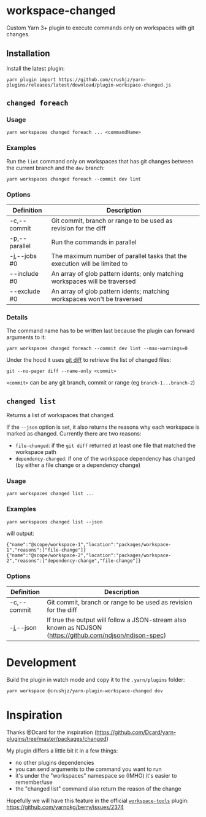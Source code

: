 # workspace-changed

Custom Yarn 3+ plugin to execute commands only on workspaces with git changes.

## Installation

Install the latest plugin:

```
yarn plugin import https://github.com/crushjz/yarn-plugins/releases/latest/download/plugin-workspace-changed.js
```

## `changed foreach`

### Usage

```
yarn workspaces changed foreach ... <commandName>
```

### Examples

Run the `lint` command only on workspaces that has git changes between the current branch and the `dev` branch:

```
yarn workspaces changed foreach --commit dev lint
```

### Options

| Definition    | Description                                                                 |
| ------------- | --------------------------------------------------------------------------- |
| -c,--commit   | Git commit, branch or range to be used as revision for the diff             |
| -p,--parallel | Run the commands in parallel                                                |
| -j,--jobs #0  | The maximum number of parallel tasks that the execution will be limited to  |
| --include #0  | An array of glob pattern idents; only matching workspaces will be traversed |
| --exclude #0  | An array of glob pattern idents; matching workspaces won't be traversed     |

### Details

The command name has to be written last because the plugin can forward arguments to it:

```
yarn workspaces changed foreach --commit dev lint --max-warnings=0
```

Under the hood it uses [git diff](https://git-scm.com/docs/git-diff) to retrieve the list of changed files:

```
git --no-pager diff --name-only <commit>
```

`<commit>` can be any git branch, commit or range (eg `branch-1...branch-2`)

## `changed list`

Returns a list of workspaces that changed.

If the `--json` option is set, it also returns the reasons why each workspace is marked as changed. Currently there are two reasons:

- `file-changed`: if the `git diff` returned at least one file that matched the workspace path
- `dependency-changed`: if one of the workspace dependency has changed (by either a file change or a dependency change)

### Usage

```
yarn workspaces changed list ...
```

### Examples

```
yarn workspaces changed list --json
```

will output:

```
{"name":"@scope/workspace-1","location":"packages/workspace-1","reasons":["file-change"]}
{"name":"@scope/workspace-2","location":"packages/workspace-2","reasons":["dependency-change","file-change"]}
```

### Options

| Definition  | Description                                                                                               |
| ----------- | --------------------------------------------------------------------------------------------------------- |
| -c,--commit | Git commit, branch or range to be used as revision for the diff                                           |
| -j,--json   | If true the output will follow a JSON-stream also known as NDJSON (https://github.com/ndjson/ndjson-spec) |

# Development

Build the plugin in watch mode and copy it to the `.yarn/plugins` folder:

```
yarn workspace @crushjz/yarn-plugin-workspace-changed dev
```

# Inspiration

Thanks @Dcard for the inspiration (https://github.com/Dcard/yarn-plugins/tree/master/packages/changed)

My plugin differs a little bit it in a few things:

- no other plugins dependencies
- you can send arguments to the command you want to run
- it's under the "workspaces" namespace so (IMHO) it's easier to remember/use
- the "changed list" command also return the reason of the change

Hopefully we will have this feature in the official [`workspace-tools`](https://github.com/yarnpkg/berry/tree/master/packages/plugin-workspace-tools) plugin: https://github.com/yarnpkg/berry/issues/2374
